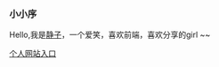 ### 小小序

Hello,我是[静子](http://www.w3cplus.com/blogs/%E9%9D%99%E5%A6%82%E7%A7%8B%E6%9C%88)，一个爱笑，喜欢前端，喜欢分享的girl ~~

[个人网站入口](http://xiao-jing.github.io/)